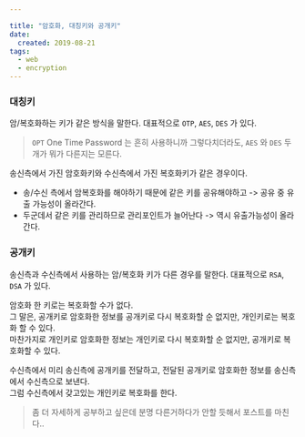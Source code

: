 ```yaml
---

title: "암호화, 대칭키와 공개키"
date:
  created: 2019-08-21
tags:
  - web
  - encryption
---
```


### 대칭키

암/복호화하는 키가 같은 방식을 말한다. 대표적으로 `OTP`, `AES`, `DES` 가 있다.
> `OPT` One Time Password 는 흔히 사용하니까 그렇다치더라도, `AES` 와 `DES` 두개가 뭐가 다른지는 모른다.

송신측에서 가진 암호화키와 수신측에서 가진 복호화키가 같은 경우이다.  
- 송/수신 측에서 암복호화를 해야하기 때문에 같은 키를 공유해야하고 -> 공유 중 유출 가능성이 올라간다.
- 두군데서 같은 키를 관리하므로 관리포인트가 늘어난다 -> 역시 유출가능성이 올라간다.

### 공개키

송신측과 수신측에서 사용하는 암/복호화 키가 다른 경우를 말한다. 대표적으로 `RSA`, `DSA` 가 있다.

암호화 한 키로는 복호화할 수가 없다.  
그 말은, 공개키로 암호화한 정보를 공개키로 다시 복호화할 순 없지만, 개인키로는 복호화 할 수 있다.  
마찬가지로 개인키로 암호화한 정보는 개인키로 다시 복호화할 순 없지만, 공개키로 복호화할 수 있다.

수신측에서 미리 송신측에 공개키를 전달하고, 전달된 공개키로 암호화한 정보를 송신측에서 수신측으로 보낸다.  
그럼 수신측에서 갖고있는 개인키로 복호화를 한다.

> 좀 더 자세하게 공부하고 싶은데 분명 다른거하다가 안할 듯해서 포스트를 마친다..
